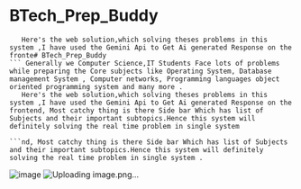 ﻿# BTech_Prep_Buddy
 ``` Generally we Computer Science,IT Students Face lots of problems while preparing the Core subjects like Operating System, Database management System , Computer networks, Programming languages object oriented programming system and many more .
    Here's the web solution,which solving theses problems in this system ,I have used the Gemini Api to Get Ai generated Response on the fronte# BTech_Prep_Buddy
 ``` Generally we Computer Science,IT Students Face lots of problems while preparing the Core subjects like Operating System, Database management System , Computer networks, Programming languages object oriented programming system and many more .
    Here's the web solution,which solving theses problems in this system ,I have used the Gemini Api to Get Ai generated Response on the frontend, Most catchy thing is there Side bar Which has list of Subjects and their important subtopics.Hence this system will definitely solving the real time problem in single system 

```nd, Most catchy thing is there Side bar Which has list of Subjects and their important subtopics.Hence this system will definitely solving the real time problem in single system .

```

![image](https://github.com/user-attachments/assets/26a4e934-ab15-4f7f-b9bb-8caea1267745)
![Uploading image.png…]()
